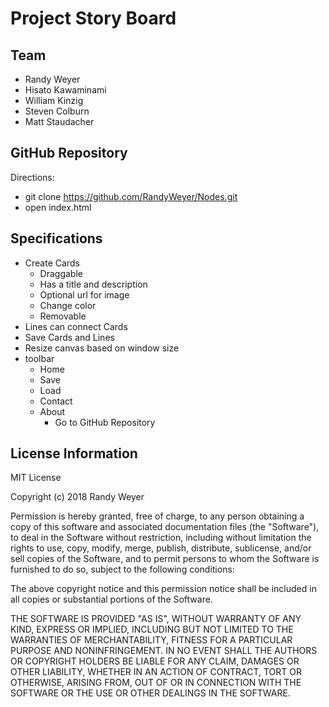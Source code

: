 # Project Story Board

## Team

  * Randy Weyer
  * Hisato Kawaminami
  * William Kinzig
  * Steven Colburn
  * Matt Staudacher  

## GitHub Repository

  Directions:
  * git clone https://github.com/RandyWeyer/Nodes.git
  * open index.html

## Specifications

  * Create Cards
    * Draggable
    * Has a title and description
    * Optional url for image
    * Change color
    * Removable
  * Lines can connect Cards
  * Save Cards and Lines
  * Resize canvas based on window size
  * toolbar
    * Home
    * Save
    * Load
    * Contact
    * About
      * Go to GitHub Repository

## License Information

MIT License

Copyright (c) 2018 Randy Weyer

Permission is hereby granted, free of charge, to any person obtaining a copy
of this software and associated documentation files (the "Software"), to deal
in the Software without restriction, including without limitation the rights
to use, copy, modify, merge, publish, distribute, sublicense, and/or sell
copies of the Software, and to permit persons to whom the Software is
furnished to do so, subject to the following conditions:

The above copyright notice and this permission notice shall be included in all
copies or substantial portions of the Software.

THE SOFTWARE IS PROVIDED "AS IS", WITHOUT WARRANTY OF ANY KIND, EXPRESS OR
IMPLIED, INCLUDING BUT NOT LIMITED TO THE WARRANTIES OF MERCHANTABILITY,
FITNESS FOR A PARTICULAR PURPOSE AND NONINFRINGEMENT. IN NO EVENT SHALL THE
AUTHORS OR COPYRIGHT HOLDERS BE LIABLE FOR ANY CLAIM, DAMAGES OR OTHER
LIABILITY, WHETHER IN AN ACTION OF CONTRACT, TORT OR OTHERWISE, ARISING FROM,
OUT OF OR IN CONNECTION WITH THE SOFTWARE OR THE USE OR OTHER DEALINGS IN THE
SOFTWARE.
